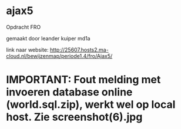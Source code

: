 # ajax5

Opdracht FRO

gemaakt door leander kuiper md1a

link naar website: http://25607.hosts2.ma-cloud.nl/bewijzenmap/periode1.4/fro/Ajax5/

# IMPORTANT: Fout melding met invoeren database online (world.sql.zip), werkt wel op local host. Zie screenshot(6).jpg

